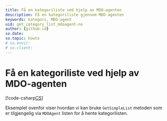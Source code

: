 ```yaml
---
title: Få en kategoriliste ved hjelp av MDO-agenten
description: Få en kategoriliste gjennom MDO-agenten
keywords: kategori, MDO-agent
uid: get_category_list_mdoagent-no
author: {github-id}
so.date: 
so.topic: howto
# so.envir:
# so.client:
---
```


# Få en kategoriliste ved hjelp av MDO-agenten

[!code-csharp[CS](includes/get-catlist-mdoagent.cs)]

Eksemplet ovenfor viser hvordan vi kan bruke `GetSimpleList` metoden som er tilgjengelig via `MDOAgent` listen for å hente kategorilisten.
